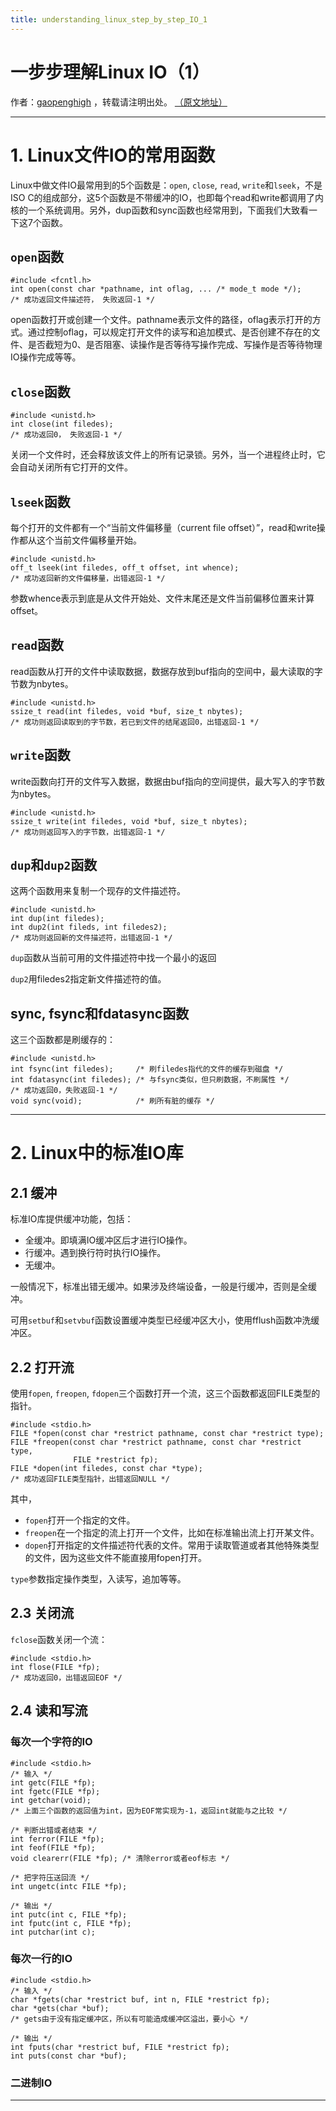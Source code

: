 ```yaml
---
title: understanding_linux_step_by_step_IO_1
---
```


<link rel='stylesheet' href='/style/github2.css'/>

一步步理解Linux IO（1）
=====================

作者：[gaopenghigh](http://gaopenghigh.github.com)
，转载请注明出处。
[（原文地址）](http://gaopenghigh.github.io/posts/understanding_linux_step_by_step_IO_1.html)

------------------------------------------------

# 1. Linux文件IO的常用函数

Linux中做文件IO最常用到的5个函数是：`open`, `close`, `read`, `write`和`lseek`，不是ISO C的组成部分，这5个函数是不带缓冲的IO，也即每个read和write都调用了内核的一个系统调用。另外，dup函数和sync函数也经常用到，下面我们大致看一下这7个函数。

## `open`函数

    #include <fcntl.h>
    int open(const char *pathname, int oflag, ... /* mode_t mode */);
    /* 成功返回文件描述符， 失败返回-1 */

open函数打开或创建一个文件。pathname表示文件的路径，oflag表示打开的方式。通过控制oflag，可以规定打开文件的读写和追加模式、是否创建不存在的文件、是否截短为0、是否阻塞、读操作是否等待写操作完成、写操作是否等待物理IO操作完成等等。

## `close`函数

    #include <unistd.h>
    int close(int filedes);
    /* 成功返回0， 失败返回-1 */

关闭一个文件时，还会释放该文件上的所有记录锁。另外，当一个进程终止时，它会自动关闭所有它打开的文件。

## `lseek`函数

每个打开的文件都有一个“当前文件偏移量（current file offset）”，read和write操作都从这个当前文件偏移量开始。

    #include <unistd.h>
    off_t lseek(int filedes, off_t offset, int whence);
    /* 成功返回新的文件偏移量，出错返回-1 */

参数whence表示到底是从文件开始处、文件末尾还是文件当前偏移位置来计算offset。

## `read`函数

read函数从打开的文件中读取数据，数据存放到buf指向的空间中，最大读取的字节数为nbytes。

    #include <unistd.h>
    ssize_t read(int filedes, void *buf, size_t nbytes);
    /* 成功则返回读取到的字节数，若已到文件的结尾返回0，出错返回-1 */

## `write`函数

write函数向打开的文件写入数据，数据由buf指向的空间提供，最大写入的字节数为nbytes。

    #include <unistd.h>
    ssize_t write(int filedes, void *buf, size_t nbytes);
    /* 成功则返回写入的字节数，出错返回-1 */

## `dup`和`dup2`函数

这两个函数用来复制一个现存的文件描述符。

    #include <unistd.h>
    int dup(int filedes);
    int dup2(int fileds, int filedes2);
    /* 成功则返回新的文件描述符，出错返回-1 */

`dup`函数从当前可用的文件描述符中找一个最小的返回

`dup2`用filedes2指定新文件描述符的值。

## sync, fsync和fdatasync函数

这三个函数都是刷缓存的：

    #include <unistd.h>
    int fsync(int filedes);     /* 刷filedes指代的文件的缓存到磁盘 */
    int fdatasync(int filedes); /* 与fsync类似，但只刷数据，不刷属性 */
    /* 成功返回0，失败返回-1 */
    void sync(void);            /* 刷所有脏的缓存 */

----------------------

# 2. Linux中的标准IO库

## 2.1 缓冲

标准IO库提供缓冲功能，包括：

* 全缓冲。即填满IO缓冲区后才进行IO操作。
* 行缓冲。遇到换行符时执行IO操作。
* 无缓冲。

一般情况下，标准出错无缓冲。如果涉及终端设备，一般是行缓冲，否则是全缓冲。

可用`setbuf`和`setvbuf`函数设置缓冲类型已经缓冲区大小，使用fflush函数冲洗缓冲区。

## 2.2 打开流

使用`fopen`, `freopen`, `fdopen`三个函数打开一个流，这三个函数都返回FILE类型的指针。

    #include <stdio.h>
    FILE *fopen(const char *restrict pathname, const char *restrict type);
    FILE *freopen(const char *restrict pathname, const char *restrict type, 
                  FILE *restrict fp);
    FILE *dopen(int filedes, const char *type);
    /* 成功返回FILE类型指针，出错返回NULL */
    
其中，

* `fopen`打开一个指定的文件。
* `freopen`在一个指定的流上打开一个文件，比如在标准输出流上打开某文件。
* `dopen`打开指定的文件描述符代表的文件。常用于读取管道或者其他特殊类型的文件，因为这些文件不能直接用fopen打开。

`type`参数指定操作类型，入读写，追加等等。

## 2.3 关闭流

`fclose`函数关闭一个流：

    #include <stdio.h>
    int flose(FILE *fp);
    /* 成功返回0，出错返回EOF */

## 2.4 读和写流

### 每次一个字符的IO

    #include <stdio.h>
    /* 输入 */
    int getc(FILE *fp);
    int fgetc(FILE *fp);
    int getchar(void);
    /* 上面三个函数的返回值为int，因为EOF常实现为-1，返回int就能与之比较 */
    
    /* 判断出错或者结束 */
    int ferror(FILE *fp);
    int feof(FILE *fp);
    void clearerr(FILE *fp); /* 清除error或者eof标志 */
    
    /* 把字符压送回流 */
    int ungetc(intc FILE *fp);
    
    /* 输出 */
    int putc(int c, FILE *fp);
    int fputc(int c, FILE *fp);
    int putchar(int c);

### 每次一行的IO

    #include <stdio.h>
    /* 输入 */
    char *fgets(char *restrict buf, int n, FILE *restrict fp);
    char *gets(char *buf);
    /* gets由于没有指定缓冲区，所以有可能造成缓冲区溢出，要小心 */
    
    /* 输出 */
    int fputs(char *restrict buf, FILE *restrict fp);
    int puts(const char *buf);

### 二进制IO



----

<div id="disqus_thread"></div>
<script type="text/javascript">
/* * * CONFIGURATION VARIABLES: EDIT BEFORE PASTING INTO YOUR WEBPAGE * * */
    var disqus_shortname = 'gaopenghigh'; // required: replace example with your forum shortname

    /* * * DON'T EDIT BELOW THIS LINE * * */
    (function() {
        var dsq = document.createElement('script'); dsq.type = 'text/javascript'; dsq.async = true;
        dsq.src = '//' + disqus_shortname + '.disqus.com/embed.js';
        (document.getElementsByTagName('head')[0] || document.getElementsByTagName('body')[0]).appendChild(dsq);
    })();
</script>
<script>
  (function(i,s,o,g,r,a,m){i['GoogleAnalyticsObject']=r;i[r]=i[r]||function(){
  (i[r].q=i[r].q||[]).push(arguments)},i[r].l=1*new Date();a=s.createElement(o),
  m=s.getElementsByTagName(o)[0];a.async=1;a.src=g;m.parentNode.insertBefore(a,m)
  })(window,document,'script','//www.google-analytics.com/analytics.js','ga');

  ga('create', 'UA-40539766-1', 'github.com');
  ga('send', 'pageview');

</script>